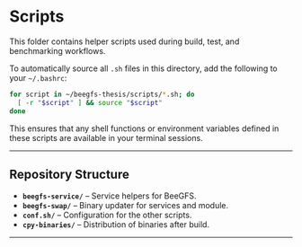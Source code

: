 # Scripts

This folder contains helper scripts used during build, test, and benchmarking workflows.

To automatically source all `.sh` files in this directory, add the following to your `~/.bashrc`:

```bash
for script in ~/beegfs-thesis/scripts/*.sh; do
  [ -r "$script" ] && source "$script"
done
````

This ensures that any shell functions or environment variables defined in these scripts are available in your terminal sessions.

---

## Repository Structure

* **`beegfs-service/`** – Service helpers for BeeGFS.
* **`beegfs-swap/`** – Binary updater for services and module.
* **`conf.sh/`** – Configuration for the other scripts.
* **`cpy-binaries/`** – Distribution of binaries after build.


---
